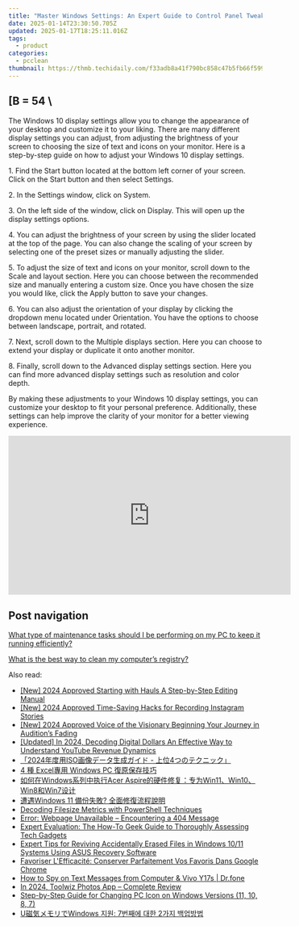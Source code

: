 ```yaml
---
title: "Master Windows Settings: An Expert Guide to Control Panel Tweaks with YL Software Solutions"
date: 2025-01-14T23:30:50.705Z
updated: 2025-01-17T18:25:11.016Z
tags:
  - product
categories:
  - pcclean
thumbnail: https://thmb.techidaily.com/f33adb8a41f790bc858c47b5fb66f5998fe40f1007e9c52f968a63abc439ec92.jpg
---
```


## \[B = 54 \

The Windows 10 display settings allow you to change the appearance of your desktop and customize it to your liking. There are many different display settings you can adjust, from adjusting the brightness of your screen to choosing the size of text and icons on your monitor. Here is a step-by-step guide on how to adjust your Windows 10 display settings. 

1\. Find the Start button located at the bottom left corner of your screen. Click on the Start button and then select Settings.

2\. In the Settings window, click on System.

3\. On the left side of the window, click on Display. This will open up the display settings options. 

4\. You can adjust the brightness of your screen by using the slider located at the top of the page. You can also change the scaling of your screen by selecting one of the preset sizes or manually adjusting the slider.

5\. To adjust the size of text and icons on your monitor, scroll down to the Scale and layout section. Here you can choose between the recommended size and manually entering a custom size. Once you have chosen the size you would like, click the Apply button to save your changes.

6\. You can also adjust the orientation of your display by clicking the dropdown menu located under Orientation. You have the options to choose between landscape, portrait, and rotated.

7\. Next, scroll down to the Multiple displays section. Here you can choose to extend your display or duplicate it onto another monitor.

8\. Finally, scroll down to the Advanced display settings section. Here you can find more advanced display settings such as resolution and color depth. 

By making these adjustments to your Windows 10 display settings, you can customize your desktop to fit your personal preference. Additionally, these settings can help improve the clarity of your monitor for a better viewing experience.

<!-- affiliate ads begin -->
<iframe width="560" height="315" src="https://www.youtube.com/embed/jvwX82j3ci0?si=gAWoovjXgs3m1d7S" title="YouTube video player" frameborder="0" allow="accelerometer; autoplay; clipboard-write; encrypted-media; gyroscope; picture-in-picture; web-share" referrerpolicy="strict-origin-when-cross-origin" allowfullscreen></iframe>
<!-- affiliate ads end -->

## Post navigation

[What type of maintenance tasks should I be performing on my PC to keep it running efficiently?](https://tools.techidaily.com/pcclean/products/)

[What is the best way to clean my computer’s registry?](https://tools.techidaily.com/pcclean/products/)

<ins class="adsbygoogle"
     style="display:block"
     data-ad-format="autorelaxed"
     data-ad-client="ca-pub-7571918770474297"
     data-ad-slot="1223367746"></ins>

<ins class="adsbygoogle"
     style="display:block"
     data-ad-client="ca-pub-7571918770474297"
     data-ad-slot="8358498916"
     data-ad-format="auto"
     data-full-width-responsive="true"></ins>

<span class="atpl-alsoreadstyle">Also read:</span>
<div><ul>
<li><a href="https://article-files.techidaily.com/new-2024-approved-starting-with-hauls-a-step-by-step-editing-manual/"><u>[New] 2024 Approved Starting with Hauls A Step-by-Step Editing Manual</u></a></li>
<li><a href="https://instagram-videos.techidaily.com/new-2024-approved-time-saving-hacks-for-recording-instagram-stories/"><u>[New] 2024 Approved Time-Saving Hacks for Recording Instagram Stories</u></a></li>
<li><a href="https://article-files.techidaily.com/new-2024-approved-voice-of-the-visionary-beginning-your-journey-in-auditions-fading/"><u>[New] 2024 Approved Voice of the Visionary Beginning Your Journey in Audition’s Fading</u></a></li>
<li><a href="https://facebook-video-share.techidaily.com/updated-in-2024-decoding-digital-dollars-an-effective-way-to-understand-youtube-revenue-dynamics/"><u>[Updated] In 2024, Decoding Digital Dollars An Effective Way to Understand YouTube Revenue Dynamics</u></a></li>
<li><a href="https://some-approaches.techidaily.com/2024iso-4/"><u>「2024年度用ISO画像データ生成ガイド - 上位4つのテクニック」</u></a></li>
<li><a href="https://discover-bits.techidaily.com/4-excel-windows-pc/"><u>4 種 Excel專用 Windows PC 復原保存技巧</u></a></li>
<li><a href="https://discover-bits.techidaily.com/windowsacer-aspirewin11win10win8win7/"><u>如何在Windows系列中执行Acer Aspire的硬件修复：专为Win11、Win10、Win8和Win7设计</u></a></li>
<li><a href="https://discover-bits.techidaily.com/1728466120649-windows-11/"><u>遭遇Windows 11 備份失敗? 全面修復流程說明</u></a></li>
<li><a href="https://win11.techidaily.com/decoding-filesize-metrics-with-powershell-techniques/"><u>Decoding Filesize Metrics with PowerShell Techniques</u></a></li>
<li><a href="https://discover-bits.techidaily.com/error-webpage-unavailable-encountering-a-404-message/"><u>Error: Webpage Unavailable – Encountering a 404 Message</u></a></li>
<li><a href="https://hardware-reviews.techidaily.com/expert-evaluation-the-how-to-geek-guide-to-thoroughly-assessing-tech-gadgets/"><u>Expert Evaluation: The How-To Geek Guide to Thoroughly Assessing Tech Gadgets</u></a></li>
<li><a href="https://discover-bits.techidaily.com/expert-tips-for-reviving-accidentally-erased-files-in-windows-1011-systems-using-asus-recovery-software/"><u>Expert Tips for Reviving Accidentally Erased Files in Windows 10/11 Systems Using ASUS Recovery Software</u></a></li>
<li><a href="https://discover-bits.techidaily.com/favoriser-lefficacite-conserver-parfaitement-vos-favoris-dans-google-chrome/"><u>Favoriser L'Efficacité: Conserver Parfaitement Vos Favoris Dans Google Chrome</u></a></li>
<li><a href="https://android-location-track.techidaily.com/how-to-spy-on-text-messages-from-computer-and-vivo-y17s-drfone-by-drfone-virtual-android/"><u>How to Spy on Text Messages from Computer & Vivo Y17s | Dr.fone</u></a></li>
<li><a href="https://some-skills.techidaily.com/in-2024-toolwiz-photos-app-complete-review/"><u>In 2024, Toolwiz Photos App – Complete Review</u></a></li>
<li><a href="https://discover-bits.techidaily.com/step-by-step-guide-for-changing-pc-icon-on-windows-versions-11-10-8-7/"><u>Step-by-Step Guide for Changing PC Icon on Windows Versions (11, 10, 8, 7)</u></a></li>
<li><a href="https://discover-bits.techidaily.com/uwindows-7-2/"><u>U磁気メモリでWindows 지원: 7번째에 대한 2가지 백업방법</u></a></li>
</ul></div>

